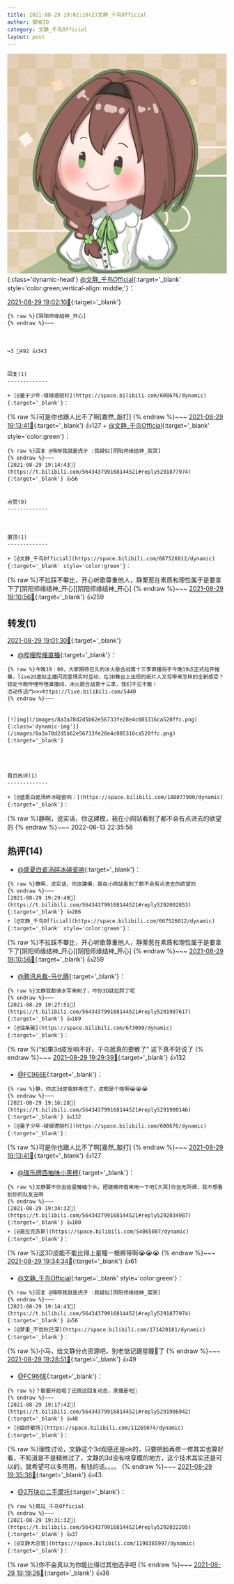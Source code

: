 ```yaml
---
title: 2021-08-29 19:02:10(2)文静_千鸟Official
author: 御坂IO
category: 文静_千鸟Official
layout: post
---
```


![img](/images/ac7482ed1b9a7f203dc68c0c4a77c488a27b108a.jpg){:class='dynamic-head'}
[@文静_千鸟Official](https://space.bilibili.com/667526012/dynamic){:target='_blank' style='color:green;vertical-align: middle;'}：

[2021-08-29 19:02:10🔗](https://t.bilibili.com/564343799168144521){:target='_blank'}

~~~
{% raw %}[阴阳师缘结神_开心]
{% endraw %}~~~



↪️3 💬492 👍343


回复(1)
-------------

+ [@量子少年-啵啵德丽杉](https://space.bilibili.com/608676/dynamic){:target='_blank'}：
~~~
{% raw %}可是你也跟人比不了啊[嘉然_敲打]
{% endraw %}~~~
[2021-08-29 19:13:41🔗](https://t.bilibili.com/564343799168144521#reply5291864720){:target='_blank'} 👍127
    + [@文静_千鸟Official](https://space.bilibili.com/667526012/dynamic){:target='_blank' style='color:green'}：
~~~
{% raw %}回复 @嗨呀我就是虎子 :我疑似[阴阳师缘结神_菜哭]
{% endraw %}~~~
[2021-08-29 19:14:43🔗](https://t.bilibili.com/564343799168144521#reply5291877974){:target='_blank'} 👍56


点赞(0)
-------------



置顶(1)
-------------

+ [@文静_千鸟Official](https://space.bilibili.com/667526012/dynamic){:target='_blank' style='color:green'}：
~~~
{% raw %}不拉踩不攀比，开心听歌尊重他人，静栗惹在素质和理性属于是要拿下了[阴阳师缘结神_开心][阴阳师缘结神_开心]
{% endraw %}~~~
[2021-08-29 19:10:56🔗](https://t.bilibili.com/564343799168144521#reply5291855528){:target='_blank'} 👍259


转发(1)
-------------

[2021-08-29 19:01:30🔗](https://t.bilibili.com/564343627362111293){:target='_blank'}
+ [@哔哩哔哩直播](https://space.bilibili.com/9617619/dynamic){:target='_blank'}：
~~~
{% raw %}今晚19：00，大家期待已久的冰火歌合战第十三季直播将于今晚19点正式拉开帷幕，live2d虚拟主播闪亮登场实时互动，在3D舞台上出现的纸片人又将带来怎样的全新感受？
锁定今晚哔哩哔哩直播间，冰火歌合战第十三季，我们不见不散！
活动传送门>>>https://live.bilibili.com/5440
{% endraw %}~~~


[![img](/images/8a3a78d2d5b62e56733fe28e4c085316ca520ffc.png){:class='dynamic-img'}](/images/8a3a78d2d5b62e56733fe28e4c085316ca520ffc.png){:target='_blank'}




首页热评(1)
-------------

+ [@盛夏白瓷汤碎冰碰瓷响：](https://space.bilibili.com/188077900/dynamic){:target='_blank'}：
~~~
{% raw %}静啊，说实话，你这建模，我在小网站看到了都不会有点进去的欲望的
{% endraw %}~~~
2022-06-13 22:35:56


热评(14)
-------------

+ [@盛夏白瓷汤碎冰碰瓷响](https://space.bilibili.com/188077900/dynamic){:target='_blank'}：
~~~
{% raw %}静啊，说实话，你这建模，我在小网站看到了都不会有点进去的欲望的
{% endraw %}~~~
[2021-08-29 19:29:49🔗](https://t.bilibili.com/564343799168144521#reply5292002853){:target='_blank'} 👍286
+ [@文静_千鸟Official](https://space.bilibili.com/667526012/dynamic){:target='_blank' style='color:green'}：
~~~
{% raw %}不拉踩不攀比，开心听歌尊重他人，静栗惹在素质和理性属于是要拿下了[阴阳师缘结神_开心][阴阳师缘结神_开心]
{% endraw %}~~~
[2021-08-29 19:10:56🔗](https://t.bilibili.com/564343799168144521#reply5291855528){:target='_blank'} 👍259
+ [@腾讯总裁-马化腾](https://space.bilibili.com/8586661/dynamic){:target='_blank'}：
~~~
{% raw %}文静我都请水军来刷了，咋你3D就拉跨了呢
{% endraw %}~~~
[2021-08-29 19:27:51🔗](https://t.bilibili.com/564343799168144521#reply5291987617){:target='_blank'} 👍189
+ [@油条碳](https://space.bilibili.com/673099/dynamic){:target='_blank'}：
~~~
{% raw %}“如果3d皮反响不好，千鸟就真的要散了” 这下真不好说了
{% endraw %}~~~
[2021-08-29 19:29:39🔗](https://t.bilibili.com/564343799168144521#reply5292002451){:target='_blank'} 👍132
+ [@FC966E](https://space.bilibili.com/5207979/dynamic){:target='_blank'}：
~~~
{% raw %}静，你这3d皮我蚌埠住了，这都是个啥啊😭😭😭
{% endraw %}~~~
[2021-08-29 19:16:28🔗](https://t.bilibili.com/564343799168144521#reply5291900146){:target='_blank'} 👍132
+ [@量子少年-啵啵德丽杉](https://space.bilibili.com/608676/dynamic){:target='_blank'}：
~~~
{% raw %}可是你也跟人比不了啊[嘉然_敲打]
{% endraw %}~~~
[2021-08-29 19:13:41🔗](https://t.bilibili.com/564343799168144521#reply5291864720){:target='_blank'} 👍127
+ [@珈乐牌西柚味小黑梓](https://space.bilibili.com/8100311/dynamic){:target='_blank'}：
~~~
{% raw %}文静要不你去给星瞳磕个头，把建模师借来用一下吧[大哭]你丑无所谓，我不想看到你的队友丑啊
{% endraw %}~~~
[2021-08-29 19:34:32🔗](https://t.bilibili.com/564343799168144521#reply5292034987){:target='_blank'} 👍100
+ [@嘉拉克苏斯](https://space.bilibili.com/54065087/dynamic){:target='_blank'}：
~~~
{% raw %}这3D皮能不能比得上星瞳一根裤带啊😭😭😭
{% endraw %}~~~
[2021-08-29 19:34:34🔗](https://t.bilibili.com/564343799168144521#reply5292050066){:target='_blank'} 👍61
+ [@文静_千鸟Official](https://space.bilibili.com/667526012/dynamic){:target='_blank' style='color:green'}：
~~~
{% raw %}回复 @嗨呀我就是虎子 :我疑似[阴阳师缘结神_菜哭]
{% endraw %}~~~
[2021-08-29 19:14:43🔗](https://t.bilibili.com/564343799168144521#reply5291877974){:target='_blank'} 👍56
+ [@梦里_不觉秋已深](https://space.bilibili.com/171420181/dynamic){:target='_blank'}：
~~~
{% raw %}小马，给文静分点资源吧，别老惦记跟星瞳🚿了
{% endraw %}~~~
[2021-08-29 19:28:51🔗](https://t.bilibili.com/564343799168144521#reply5291994445){:target='_blank'} 👍49
+ [@FC966E](https://space.bilibili.com/5207979/dynamic){:target='_blank'}：
~~~
{% raw %}？都要开始唱了还搁这回复动态，录播是吧👀
{% endraw %}~~~
[2021-08-29 19:17:42🔗](https://t.bilibili.com/564343799168144521#reply5291906942){:target='_blank'} 👍48
+ [@曲终散场](https://space.bilibili.com/11265074/dynamic){:target='_blank'}：
~~~
{% raw %}理性讨论，文静这个3d观感还是ok的，只要把脸再修一修其实也算好看，不知道是不是精修过了，文静的3d没有啥穿模的地方，这个技术其实还是可以的，就希望可以多用用，有钱的话。。。。
{% endraw %}~~~
[2021-08-29 19:35:38🔗](https://t.bilibili.com/564343799168144521#reply5292043867){:target='_blank'} 👍43
+ [@2万块の二手摩托](https://space.bilibili.com/12700681/dynamic){:target='_blank'}：
~~~
{% raw %}窝瓜_千鸟Official
{% endraw %}~~~
[2021-08-29 19:31:32🔗](https://t.bilibili.com/564343799168144521#reply5292022205){:target='_blank'} 👍37
+ [@文静大总管](https://space.bilibili.com/1190365997/dynamic){:target='_blank'}：
~~~
{% raw %}你不会真以为你能比得过其他选手吧
{% endraw %}~~~
[2021-08-29 19:19:26🔗](https://t.bilibili.com/564343799168144521#reply5291922167){:target='_blank'} 👍36


